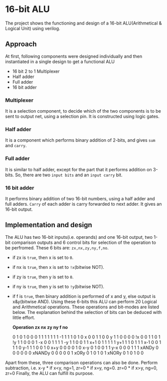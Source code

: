 # 16-bit ALU
The project shows the functioning and design of a 16-bit ALU(Arithmetical & Logical Unit) using verilog.
## Approach
At first, following components were designed individually and then instantiated in a single design to get a functional ALU
  * 16 bit 2 to 1 Multiplexer
  * Half adder
  * Full adder
  * 16 bit adder
### Multiplexer
It is a selection component, to decide which of the two components is to be sent to output net, using a selection pin. It is constructed using logic gates.
### Half adder
It is a component which performs binary addition of 2-bits, and gives `sum` and `carry`.
### Full adder
It is similar to half adder, except for the part that it performs addition on 3-bits. So, there are two `input bits` and an `input carry` bit.
### 16 bit adder
It performs binary addition of two 16-bit numbers, using a half adder and full adders. `Carry` of each adder is carry forwarded to next adder. It gives an 16-bit output.

## Implementation and design
The ALU has two 16-bit inputs(i.e. operands) and one 16-bit output, two 1-bit comparison outputs and 6 control bits for selection of the operation to be perfromed.
These 6 bits are:
`zx,nx,zy,ny,f,no`.
  * if zx is `true`, then x is set to `0`.
  * if nx is `true`, then x is set to `!x`(bitwise NOT).
  * if zy is `true`, then y is set to `0`.
  * if ny is `true`, then y is set to `!y`(bitwise NOT).
  * if f is `true`, then binary addition is performed of x and y, else output is x&y(bitwise AND).
Using these 6-bits this ALU can perform 20 Logical and Arithmetical operations.
These operations and bit-modes are listed below. The explanation behind the selection of bits can be deduced with little effort.


	**Operation	zx	nx	zy	ny	f	no**

	0			1	0	1	0	0	0
	1			1	1	1	1	1	1
	-1			1	1	1	0	1	0
	x			0	0	1	1	0	0
	y			1	1	0	0	0	0
	!x			0	0	1	1	0	1
	!y			1	1	0	0	0	1
	-x			0	0	1	1	1	1
	-y			1	1	0	0	1	1
	x+1			0	1	1	1	1	1
	y+1			1	1	0	1	1	1
	x-1			0	0	1	1	1	0
	y-1			1	1	0	0	1	0
	x+y			0	0	0	0	1	0
	x-y			0	1	0	0	1	1
	y-x			0	0	0	1	1	1
	xANDy		0	0	0	0	0	0
	xNANDy		0	0	0	0	0	1
	xORy		0	1	0	1	0	1
	xNORy		0	1	0	1	0	0

Apart from these, three comparison operations can also be done.
Perform subtraction, i.e. x-y
	* if x<y, ng=1, zr=0
    * if x=y, ng=0. zr=0
    * if x>y, ng=0, zr=0
Finally, the ALU can fulfill its purpose.
